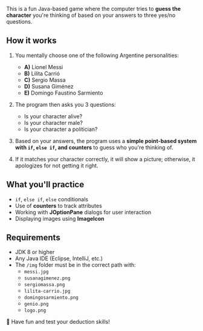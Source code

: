 This is a fun Java-based game where the computer tries to **guess the character** you're thinking of based on your answers to three yes/no questions.

## How it works

1. You mentally choose one of the following Argentine personalities:
   - **A)** Lionel Messi  
   - **B)** Lilita Carrió  
   - **C)** Sergio Massa  
   - **D)** Susana Giménez  
   - **E)** Domingo Faustino Sarmiento  

2. The program then asks you 3 questions:
   - Is your character alive?
   - Is your character male?
   - Is your character a politician?

3. Based on your answers, the program uses a **simple point-based system with `if`, `else if`, and counters** to guess who you're thinking of.

4. If it matches your character correctly, it will show a picture; otherwise, it apologizes for not getting it right.

## What you'll practice

- `if`, `else if`, `else` conditionals  
- Use of **counters** to track attributes  
- Working with **JOptionPane** dialogs for user interaction  
- Displaying images using **ImageIcon**

## Requirements

- JDK 8 or higher  
- Any Java IDE (Eclipse, IntelliJ, etc.)  
- The `/img` folder must be in the correct path with:
  - `messi.jpg`
  - `susanagimenez.png`
  - `sergiomassa.png`
  - `lilita-carrio.jpg`
  - `domingosarmiento.png`
  - `genio.png`
  - `logo.png`


🎉 Have fun and test your deduction skills!
